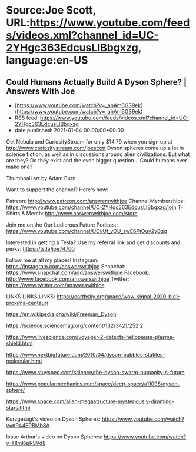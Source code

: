 # Source:Joe Scott, URL:https://www.youtube.com/feeds/videos.xml?channel_id=UC-2YHgc363EdcusLIBbgxzg, language:en-US

## Could Humans Actually Build A Dyson Sphere? | Answers With Joe
 - [https://www.youtube.com/watch?v=_ahAm6G39ek](https://www.youtube.com/watch?v=_ahAm6G39ek)
 - RSS feed: https://www.youtube.com/feeds/videos.xml?channel_id=UC-2YHgc363EdcusLIBbgxzg
 - date published: 2021-01-04 00:00:00+00:00

Get Nebula and CuriosityStream for only $14.79 when you sign up at http://www.curiositystream.com/joescott
Dyson spheres come up a lot in science fiction, as well as in discussions around alien civilizations. But what are they? Do they exist and the even bigger question... Could humans ever make one?

Thumbnail art by Adam Burn

Want to support the channel? Here's how:

Patreon: http://www.patreon.com/answerswithjoe
Channel Memberships: https://www.youtube.com/channel/UC-2YHgc363EdcusLIBbgxzg/join
T-Shirts & Merch: http://www.answerswithjoe.com/store

Join me on the Our Ludicrous Future Podcast:
https://www.youtube.com/channel/UCvUf_yOU_swE6PtOuv2yBqg

Interested in getting a Tesla? Use my referral link and get discounts and perks:
https://ts.la/joe74700

Follow me at all my places!
Instagram: https://instagram.com/answerswithjoe
Snapchat: https://www.snapchat.com/add/answerswithjoe
Facebook: http://www.facebook.com/answerswithjoe
Twitter: https://www.twitter.com/answerswithjoe

LINKS LINKS LINKS:
https://earthsky.org/space/wow-signal-2020-blc1-proxima-centauri

https://en.wikipedia.org/wiki/Freeman_Dyson

https://science.sciencemag.org/content/132/3421/252.2

https://www.livescience.com/voyager-2-detects-heliopause-plasma-shield.html

https://www.nextbigfuture.com/2010/04/dyson-bubbles-statites-molecular.html

https://www.stuyspec.com/science/the-dyson-swarm-humanity-s-future

https://www.popularmechanics.com/space/deep-space/a11098/dyson-sphere/

https://www.space.com/alien-megastructure-mysteriously-dimming-stars.html

Kurzgesagt's video on Dyson Spheres: https://www.youtube.com/watch?v=pP44EPBMb8A

Isaac Arthur's video on Dyson Spheres: https://www.youtube.com/watch?v=HlmKejRSVd8

